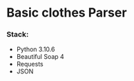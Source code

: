 <h1>Basic clothes Parser</h1>

<h3>Stack:</h3>
<ul>
<li>Python 3.10.6</li>
<li>Beautiful Soap 4</li>
<li>Requests</li>
<li>JSON</li>
</ul>

